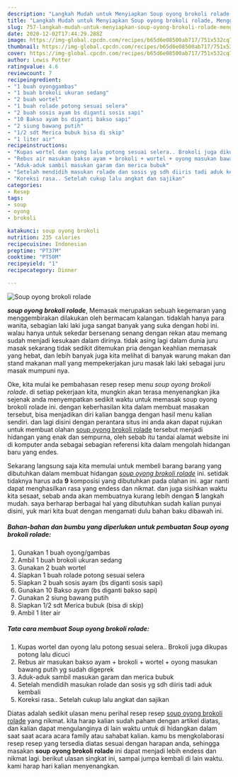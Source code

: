 ```yaml
---
description: "Langkah Mudah untuk Menyiapkan Soup oyong brokoli rolade, Menggugah Selera"
title: "Langkah Mudah untuk Menyiapkan Soup oyong brokoli rolade, Menggugah Selera"
slug: 757-langkah-mudah-untuk-menyiapkan-soup-oyong-brokoli-rolade-menggugah-selera
date: 2020-12-02T17:44:29.288Z
image: https://img-global.cpcdn.com/recipes/b65d6e08500ab717/751x532cq70/soup-oyong-brokoli-rolade-foto-resep-utama.jpg
thumbnail: https://img-global.cpcdn.com/recipes/b65d6e08500ab717/751x532cq70/soup-oyong-brokoli-rolade-foto-resep-utama.jpg
cover: https://img-global.cpcdn.com/recipes/b65d6e08500ab717/751x532cq70/soup-oyong-brokoli-rolade-foto-resep-utama.jpg
author: Lewis Potter
ratingvalue: 4.6
reviewcount: 7
recipeingredient:
- "1 buah oyonggambas"
- "1 buah brokoli ukuran sedang"
- "2 buah wortel"
- "1 buah rolade potong sesuai selera"
- "2 buah sosis ayam bs diganti sosis sapi"
- "10 Bakso ayam bs diganti bakso sapi"
- "2 siung bawang putih"
- "1/2 sdt Merica bubuk bisa di skip"
- "1 liter air"
recipeinstructions:
- "Kupas wortel dan oyong lalu potong sesuai selera.. Brokoli juga dikupas potong lalu dicuci"
- "Rebus air masukan bakso ayam + brokoli + wortel + oyong masukan bawang putih yg sudah digeprek"
- "Aduk-aduk sambil masukan garam dan merica bubuk"
- "Setelah mendidih masukan rolade dan sosis yg sdh diiris tadi aduk kembali"
- "Koreksi rasa.. Setelah cukup lalu angkat dan sajikan"
categories:
- Resep
tags:
- soup
- oyong
- brokoli

katakunci: soup oyong brokoli 
nutrition: 235 calories
recipecuisine: Indonesian
preptime: "PT37M"
cooktime: "PT50M"
recipeyield: "1"
recipecategory: Dinner

---
```



![Soup oyong brokoli rolade](https://img-global.cpcdn.com/recipes/b65d6e08500ab717/751x532cq70/soup-oyong-brokoli-rolade-foto-resep-utama.jpg)

<b><i>soup oyong brokoli rolade</i></b>, Memasak merupakan sebuah kegemaran yang menggembirakan dilakukan oleh bermacam kalangan. tidaklah hanya para wanita, sebagian laki laki juga sangat banyak yang suka dengan hobi ini. walau hanya untuk sekedar bersenang senang dengan rekan atau memang sudah menjadi kesukaan dalam dirinya. tidak asing lagi dalam dunia juru masak sekarang tidak sedikit ditemukan pria dengan keahlian memasak yang hebat, dan lebih banyak juga kita melihat di banyak warung makan dan stand makanan mall yang mempekerjakan juru masak laki laki sebagai juru masak mumpuni nya.



Oke, kita mulai ke pembahasan resep resep menu <i>soup oyong brokoli rolade</i>. di setiap pekerjaan kita, mungkin akan terasa menyenangkan jika sejenak anda menyempatkan sedikit waktu untuk memasak soup oyong brokoli rolade ini. dengan keberhasilan kita dalam membuat masakan tersebut, bisa menjadikan diri kalian bangga dengan hasil menu kalian sendiri. dan lagi disini dengan perantara situs ini anda akan dapat rujukan untuk membuat olahan <u>soup oyong brokoli rolade</u> tersebut menjadi hidangan yang enak dan sempurna, oleh sebab itu tandai alamat website ini di komputer anda sebagai sebagian referensi kita dalam mengolah hidangan baru yang endes.


Sekarang langsung saja kita memulai untuk membeli barang barang yang dibutuhkan dalam membuat hidangan <u><i>soup oyong brokoli rolade</i></u> ini. setidak tidaknya harus ada <b>9</b> komposisi yang dibutuhkan pada olahan ini. agar nanti dapat menghasilkan rasa yang endess dan nikmat. dan juga sisihkan waktu kita sesaat, sebab anda akan membuatnya kurang lebih dengan <b>5</b> langkah mudah. saya berharap berbagai hal yang dibutuhkan sudah kalian punyai disini, yuk mari kita buat dengan mengamati dulu bahan baku dibawah ini.

<!--inarticleads1-->

##### Bahan-bahan dan bumbu yang diperlukan untuk pembuatan Soup oyong brokoli rolade:

1. Gunakan 1 buah oyong/gambas
1. Ambil 1 buah brokoli ukuran sedang
1. Gunakan 2 buah wortel
1. Siapkan 1 buah rolade potong sesuai selera
1. Siapkan 2 buah sosis ayam (bs diganti sosis sapi)
1. Gunakan 10 Bakso ayam (bs diganti bakso sapi)
1. Gunakan 2 siung bawang putih
1. Siapkan 1/2 sdt Merica bubuk (bisa di skip)
1. Ambil 1 liter air




<!--inarticleads2-->

##### Tata cara membuat Soup oyong brokoli rolade:

1. Kupas wortel dan oyong lalu potong sesuai selera.. Brokoli juga dikupas potong lalu dicuci
1. Rebus air masukan bakso ayam + brokoli + wortel + oyong masukan bawang putih yg sudah digeprek
1. Aduk-aduk sambil masukan garam dan merica bubuk
1. Setelah mendidih masukan rolade dan sosis yg sdh diiris tadi aduk kembali
1. Koreksi rasa.. Setelah cukup lalu angkat dan sajikan




Diatas adalah sedikit ulasan menu perihal resep resep <u>soup oyong brokoli rolade</u> yang nikmat. kita harap kalian sudah paham dengan artikel diatas, dan kalian dapat mengulanginya di lain waktu untuk di hidangkan dalam saat saat acara acara family atau sahabat kalian. kamu bs mengkolaborasi resep resep yang tersedia diatas sesuai dengan harapan anda, sehingga masakan <b>soup oyong brokoli rolade</b> ini dapat menjadi lebih endess dan nikmat lagi. berikut ulasan singkat ini, sampai jumpa kembali di lain waktu. kami harap hari kalian menyenangkan.
